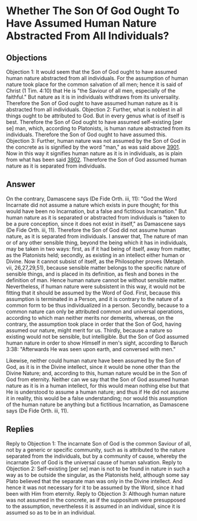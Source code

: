 # Whether The Son Of God Ought To Have Assumed Human Nature Abstracted From All Individuals?
## Objections
Objection 1: It would seem that the Son of God ought to have assumed human nature abstracted from all individuals. For the assumption of human nature took place for the common salvation of all men; hence it is said of Christ (1 Tim. 4:10) that He is "the Saviour of all men, especially of the faithful." But nature as it is in individuals withdraws from its universality. Therefore the Son of God ought to have assumed human nature as it is abstracted from all individuals.
Objection 2: Further, what is noblest in all things ought to be attributed to God. But in every genus what is of itself is best. Therefore the Son of God ought to have assumed self-existing [per se] man, which, according to Platonists, is human nature abstracted from its individuals. Therefore the Son of God ought to have assumed this.
Objection 3: Further, human nature was not assumed by the Son of God in the concrete as is signified by the word "man," as was said above [3901](A[3]). Now in this way it signifies human nature as it is in individuals, as is plain from what has been said [3902](A[3]). Therefore the Son of God assumed human nature as it is separated from individuals.
## Answer
On the contrary, Damascene says (De Fide Orth. iii, 11): "God the Word Incarnate did not assume a nature which exists in pure thought; for this would have been no Incarnation, but a false and fictitious Incarnation." But human nature as it is separated or abstracted from individuals is "taken to be a pure conception, since it does not exist in itself," as Damascene says (De Fide Orth. iii, 11). Therefore the Son of God did not assume human nature, as it is separated from individuals.
I answer that, The nature of man or of any other sensible thing, beyond the being which it has in individuals, may be taken in two ways: first, as if it had being of itself, away from matter, as the Platonists held; secondly, as existing in an intellect either human or Divine. Now it cannot subsist of itself, as the Philosopher proves (Metaph. vii, 26,27,29,51), because sensible matter belongs to the specific nature of sensible things, and is placed in its definition, as flesh and bones in the definition of man. Hence human nature cannot be without sensible matter. Nevertheless, if human nature were subsistent in this way, it would not be fitting that it should be assumed by the Word of God. First, because this assumption is terminated in a Person, and it is contrary to the nature of a common form to be thus individualized in a person. Secondly, because to a common nature can only be attributed common and universal operations, according to which man neither merits nor demerits, whereas, on the contrary, the assumption took place in order that the Son of God, having assumed our nature, might merit for us. Thirdly, because a nature so existing would not be sensible, but intelligible. But the Son of God assumed human nature in order to show Himself in men's sight, according to Baruch 3:38: "Afterwards He was seen upon earth, and conversed with men."

Likewise, neither could human nature have been assumed by the Son of God, as it is in the Divine intellect, since it would be none other than the Divine Nature; and, according to this, human nature would be in the Son of God from eternity. Neither can we say that the Son of God assumed human nature as it is in a human intellect, for this would mean nothing else but that He is understood to assume a human nature; and thus if He did not assume it in reality, this would be a false understanding; nor would this assumption of the human nature be anything but a fictitious Incarnation, as Damascene says (De Fide Orth. iii, 11).
## Replies
Reply to Objection 1: The incarnate Son of God is the common Saviour of all, not by a generic or specific community, such as is attributed to the nature separated from the individuals, but by a community of cause, whereby the incarnate Son of God is the universal cause of human salvation.
Reply to Objection 2: Self-existing [per se] man is not to be found in nature in such a way as to be outside the singular, as the Platonists held, although some say Plato believed that the separate man was only in the Divine intellect. And hence it was not necessary for it to be assumed by the Word, since it had been with Him from eternity.
Reply to Objection 3: Although human nature was not assumed in the concrete, as if the suppositum were presupposed to the assumption, nevertheless it is assumed in an individual, since it is assumed so as to be in an individual.